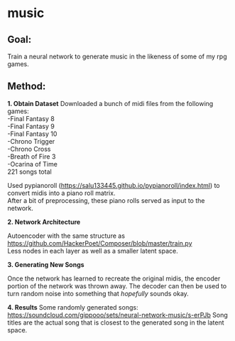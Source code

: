 # music

## Goal:
Train a neural network to generate music in the likeness of some of my rpg games.

## Method:
**1. Obtain Dataset**
Downloaded a bunch of midi files from the following games:</br>
-Final Fantasy 8</br>
-Final Fantasy 9</br>
-Final Fantasy 10</br>
-Chrono Trigger</br>
-Chrono Cross</br>
-Breath of Fire 3</br>
-Ocarina of Time</br>
221 songs total</br>

Used pypianoroll (https://salu133445.github.io/pypianoroll/index.html) to convert midis into a piano roll matrix.</br>
After a bit of preprocessing, these piano rolls served as input to the network.

**2. Network Architecture**

Autoencoder with the same structure as https://github.com/HackerPoet/Composer/blob/master/train.py</br>
Less nodes in each layer as well as a smaller latent space.


**3. Generating New Songs**

Once the network has learned to recreate the original midis, the encoder portion of the network was thrown away. The decoder can then be used to turn random noise into something that <i>hopefully</i> sounds okay.

**4. Results**
Some randomly generated songs: https://soundcloud.com/gippooo/sets/neural-network-music/s-erPJb
Song titles are the actual song that is closest to the generated song in the latent space.

